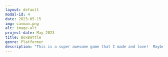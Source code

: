 ```yaml
---
layout: default
modal-id: 4
date: 2023-05-15
img: cavman.png
alt: image-alt
project-date: May 2023
title: BoxBattle
genre: Platformer
description: "This is a super awesome game that I made and love!  Maybe I'll finish it someday!  Download at <a href='http://uvacs.games/games/BoxBattle.zip'>http://uvacs.games/games/BoxBattle.zip</a>!  Only works on Mac!  Because reasons!"
---
```

